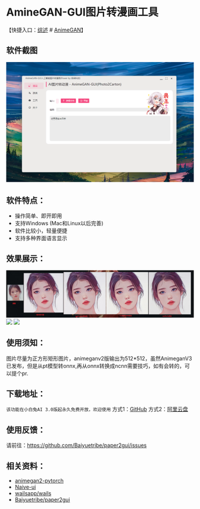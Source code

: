 # AmineGAN-GUI图片转漫画工具

【快捷入口：[综述](readme.md) # [AnimeGAN](animegan_gui.md)】

## 软件截图

![](../docs/images/animegan-gui.png)

## 软件特点：

- 操作简单、即开即用
- 支持Windows (Mac和Linux以后完善)
- 软件比较小，轻量便捷
- 支持多种界面语言显示
  
## 效果展示：

![](../docs/images/styletransfer/iu.jpg)
![](https://user-images.githubusercontent.com/26464535/142294796-54394a4a-a566-47a1-b9ab-4e715b901442.gif)
![](https://user-images.githubusercontent.com/26464535/137619181-a45c9230-f5e7-4f3c-8002-7c266f89de45.jpg)



## 使用须知：

图片尽量为正方形矩形图片，animeganv2版输出为512*512，虽然AnimeganV3已发布，但是从pt模型转onnx,再从onnx转换成ncnn需要技巧，如有会转的，可以提个pr.

## 下载地址：

`该功能在小白兔AI 3.0版起永久免费开放，欢迎使用`
方式1：[GitHub](https://github.com/Baiyuetribe/paper2gui/releases/tag/Published)
方式2：[阿里云盘](https://www.aliyundrive.com/s/2b4hyudGkni)

## 使用反馈：

请前往：https://github.com/Baiyuetribe/paper2gui/issues


## 相关资料：

- [animegan2-pytorch](https://github.com/bryandlee/animegan2-pytorch)
- [Naive-ui](https://www.naiveui.com/zh-CN/os-theme)
- [wailsapp/wails](https://github.com/wailsapp/wails)
- [Baiyuetribe/paper2gui](https://github.com/Baiyuetribe/paper2gui)